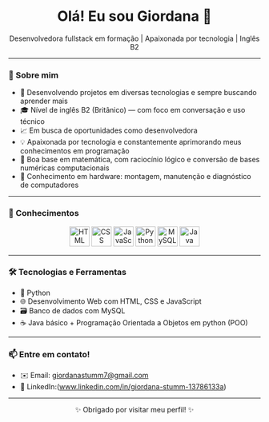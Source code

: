 <h1 align="center">Olá! Eu sou Giordana 👋</h1>

<p align="center">
  Desenvolvedora fullstack em formação | Apaixonada por tecnologia  | Inglês B2
</p>

---

### 🚀 Sobre mim

- 🔧 Desenvolvendo projetos em diversas tecnologias e sempre buscando aprender mais  
- 🎓 Nível de inglês B2 (Britânico) — com foco em conversação e uso técnico  
- 📈 Em busca de oportunidades como desenvolvedora  
- 💡 Apaixonada por tecnologia e constantemente aprimorando meus conhecimentos em programação  
- 📐 Boa base em matemática, com raciocínio lógico e conversão de bases numéricas computacionais  
- 🧰 Conhecimento em hardware: montagem, manutenção e diagnóstico de computadores


  
---

### 🧠 Conhecimentos

<p align="center">
  <img src="https://cdn.jsdelivr.net/gh/devicons/devicon/icons/html5/html5-original.svg" height="40" alt="HTML" />
  <img src="https://cdn.jsdelivr.net/gh/devicons/devicon/icons/css3/css3-original.svg" height="40" alt="CSS" />
  <img src="https://cdn.jsdelivr.net/gh/devicons/devicon/icons/javascript/javascript-original.svg" height="40" alt="JavaScript" />
  <img src="https://cdn.jsdelivr.net/gh/devicons/devicon/icons/python/python-original.svg" height="40" alt="Python" />
  <img src="https://cdn.jsdelivr.net/gh/devicons/devicon/icons/mysql/mysql-original.svg" height="40" alt="MySQL" />
  <img src="https://cdn.jsdelivr.net/gh/devicons/devicon/icons/java/java-original.svg" height="40" alt="Java" />
</p>

---

### 🛠️ Tecnologias e Ferramentas

- 🧩 Python 
- 🌐 Desenvolvimento Web com HTML, CSS e JavaScript
- 🗃️ Banco de dados com MySQL
- ☕ Java básico + Programação Orientada a Objetos em python (POO)

---

### 📫 Entre em contato!

- ✉️ Email: giordanastumm7@gmail.com 
- 💼 LinkedIn:(www.linkedin.com/in/giordana-stumm-13786133a)  
  




---

<p align="center">✨ Obrigado por visitar meu perfil! ✨</p>
